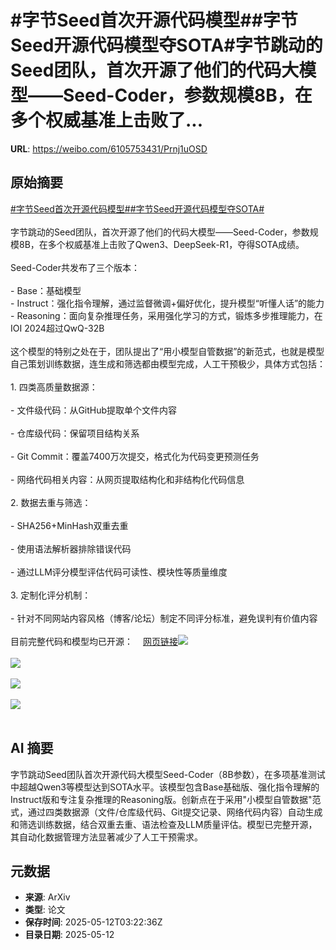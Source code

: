 # #字节Seed首次开源代码模型##字节Seed开源代码模型夺SOTA#字节跳动的Seed团队，首次开源了他们的代码大模型——Seed-Coder，参数规模8B，在多个权威基准上击败了...

**URL**: https://weibo.com/6105753431/Prnj1uOSD

## 原始摘要

<a href="https://m.weibo.cn/search?containerid=231522type%3D1%26t%3D10%26q%3D%23%E5%AD%97%E8%8A%82Seed%E9%A6%96%E6%AC%A1%E5%BC%80%E6%BA%90%E4%BB%A3%E7%A0%81%E6%A8%A1%E5%9E%8B%23&amp;extparam=%23%E5%AD%97%E8%8A%82Seed%E9%A6%96%E6%AC%A1%E5%BC%80%E6%BA%90%E4%BB%A3%E7%A0%81%E6%A8%A1%E5%9E%8B%23" data-hide=""><span class="surl-text">#字节Seed首次开源代码模型#</span></a><a href="https://m.weibo.cn/search?containerid=231522type%3D1%26t%3D10%26q%3D%23%E5%AD%97%E8%8A%82Seed%E5%BC%80%E6%BA%90%E4%BB%A3%E7%A0%81%E6%A8%A1%E5%9E%8B%E5%A4%BASOTA%23&amp;extparam=%23%E5%AD%97%E8%8A%82Seed%E5%BC%80%E6%BA%90%E4%BB%A3%E7%A0%81%E6%A8%A1%E5%9E%8B%E5%A4%BASOTA%23" data-hide=""><span class="surl-text">#字节Seed开源代码模型夺SOTA#</span></a><br><br>字节跳动的Seed团队，首次开源了他们的代码大模型——Seed-Coder，参数规模8B，在多个权威基准上击败了Qwen3、DeepSeek-R1，夺得SOTA成绩。<br><br>Seed-Coder共发布了三个版本：<br><br>- Base：基础模型<br>- Instruct：强化指令理解，通过监督微调+偏好优化，提升模型“听懂人话”的能力<br>- Reasoning：面向复杂推理任务，采用强化学习的方式，锻炼多步推理能力，在IOI 2024超过QwQ-32B<br><br>这个模型的特别之处在于，团队提出了“用小模型自管数据”的新范式，也就是模型自己策划训练数据，连生成和筛选都由模型完成，人工干预极少，具体方式包括：<br><br>1. 四类高质量数据源：<br>    <br>    - 文件级代码：从GitHub提取单个文件内容<br>        <br>    - 仓库级代码：保留项目结构关系<br>        <br>    - Git Commit：覆盖7400万次提交，格式化为代码变更预测任务<br>        <br>    - 网络代码相关内容：从网页提取结构化和非结构化代码信息<br>        <br>2. 数据去重与筛选：<br>    <br>    - SHA256+MinHash双重去重<br>        <br>    - 使用语法解析器排除错误代码<br>        <br>    - 通过LLM评分模型评估代码可读性、模块性等质量维度<br>        <br>3. 定制化评分机制：<br>    <br>    - 针对不同网站内容风格（博客/论坛）制定不同评分标准，避免误判有价值内容<br>        <br>目前完整代码和模型均已开源：<a href="https://weibo.cn/sinaurl?u=https%3A%2F%2Fbytedance-seed-coder.github.io%2F" data-hide=""><span class="url-icon"><img style="width: 1rem;height: 1rem" src="https://h5.sinaimg.cn/upload/2015/09/25/3/timeline_card_small_web_default.png" referrerpolicy="no-referrer"></span><span class="surl-text">网页链接</span></a><img style="" src="https://tvax3.sinaimg.cn/large/006Fd7o3gy1i1bx8lx14tj30w40tgh4x.jpg" referrerpolicy="no-referrer"><br><br><img style="" src="https://tvax4.sinaimg.cn/large/006Fd7o3gy1i1bx8fbqduj30zk0fy0y2.jpg" referrerpolicy="no-referrer"><br><br><img style="" src="https://tvax3.sinaimg.cn/large/006Fd7o3gy1i1bx8l0wvbj30zk0iz0ym.jpg" referrerpolicy="no-referrer"><br><br><img style="" src="https://tvax2.sinaimg.cn/large/006Fd7o3gy1i1bx8mgdclj30zk0cf0zs.jpg" referrerpolicy="no-referrer"><br><br>

## AI 摘要

字节跳动Seed团队首次开源代码大模型Seed-Coder（8B参数），在多项基准测试中超越Qwen3等模型达到SOTA水平。该模型包含Base基础版、强化指令理解的Instruct版和专注复杂推理的Reasoning版。创新点在于采用"小模型自管数据"范式，通过四类数据源（文件/仓库级代码、Git提交记录、网络代码内容）自动生成和筛选训练数据，结合双重去重、语法检查及LLM质量评估。模型已完整开源，其自动化数据管理方法显著减少了人工干预需求。

## 元数据

- **来源**: ArXiv
- **类型**: 论文
- **保存时间**: 2025-05-12T03:22:36Z
- **目录日期**: 2025-05-12
